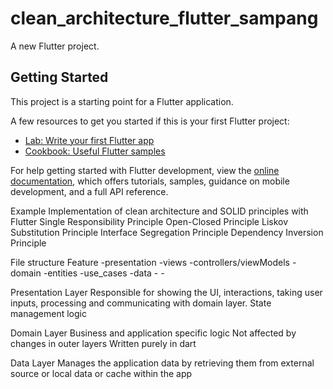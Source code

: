 # clean_architecture_flutter_sampang

A new Flutter project.

## Getting Started

This project is a starting point for a Flutter application.

A few resources to get you started if this is your first Flutter project:

- [Lab: Write your first Flutter app](https://docs.flutter.dev/get-started/codelab)
- [Cookbook: Useful Flutter samples](https://docs.flutter.dev/cookbook)

For help getting started with Flutter development, view the
[online documentation](https://docs.flutter.dev/), which offers tutorials,
samples, guidance on mobile development, and a full API reference.


Example Implementation of clean architecture and SOLID principles with Flutter
Single Responsibility Principle
Open-Closed Principle
Liskov Substitution Principle
Interface Segregation Principle
Dependency Inversion Principle

File structure
Feature
    -presentation
        -views
        -controllers/viewModels
    -domain
        -entities
        -use_cases
    -data
        -
        -


Presentation Layer
Responsible for showing the UI, interactions, taking user inputs, processing and communicating with domain layer.
State management logic

Domain Layer
Business and application specific logic
Not affected by changes in outer layers
Written purely in dart

Data Layer
Manages the application data by retrieving them from external source or local data or cache within the app



  


